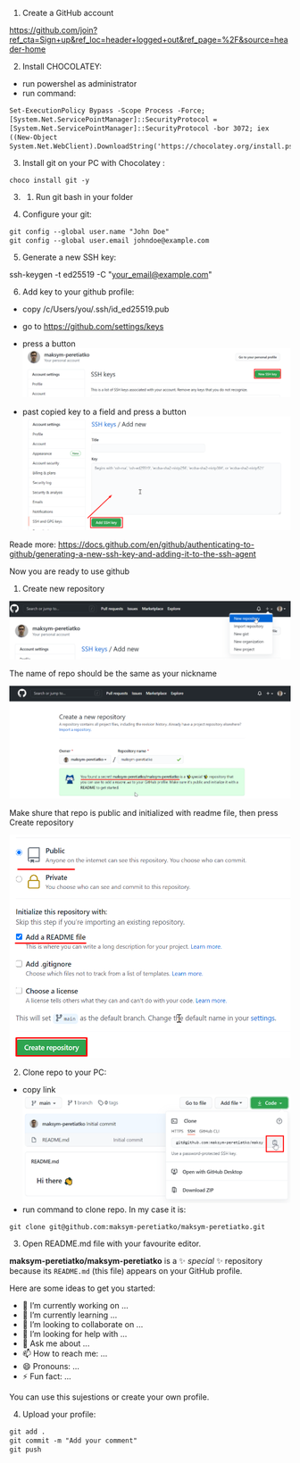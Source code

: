 
1. Create a GitHub account

https://github.com/join?ref_cta=Sign+up&ref_loc=header+logged+out&ref_page=%2F&source=header-home

2. Install CHOCOLATEY:
- run powershel as administrator
- run command:
```
Set-ExecutionPolicy Bypass -Scope Process -Force; [System.Net.ServicePointManager]::SecurityProtocol = [System.Net.ServicePointManager]::SecurityProtocol -bor 3072; iex ((New-Object System.Net.WebClient).DownloadString('https://chocolatey.org/install.ps1'))
```


3. Install git on your PC with Chocolatey :
```
choco install git -y
```
3. 1. Run git bash in your folder

4. Configure your git:
```
git config --global user.name "John Doe"
git config --global user.email johndoe@example.com
```

5. Generate a new SSH key:

ssh-keygen -t ed25519 -C "your_email@example.com"

6. Add key to your github profile:
- copy /c/Users/you/.ssh/id_ed25519.pub 
- go to https://github.com/settings/keys
- press a button
![](Screenshot_2.png)

- past copied key to a field and press a button
![](.\Screenshot_3.png)

Reade more: https://docs.github.com/en/github/authenticating-to-github/generating-a-new-ssh-key-and-adding-it-to-the-ssh-agent

Now you are ready to use github

1. Create new repository

![](Screenshot_4.png)

The name of repo should be the same as your nickname

![](Screenshot_5.png)

Make shure that repo is public and initialized with readme file, then press Create repository

![](Screenshot_6.png)

2. Clone repo to your PC:
- copy link
![](Screenshot_1.png)
- run command to clone repo. In my case it is:
```
git clone git@github.com:maksym-peretiatko/maksym-peretiatko.git
```

3. Open README.md file with your favourite editor. 

**maksym-peretiatko/maksym-peretiatko** is a ✨ _special_ ✨ repository because its `README.md` (this file) appears on your GitHub profile.

Here are some ideas to get you started:

- 🔭 I’m currently working on ...
- 🌱 I’m currently learning ...
- 👯 I’m looking to collaborate on ...
- 🤔 I’m looking for help with ...
- 💬 Ask me about ...
- 📫 How to reach me: ...
- 😄 Pronouns: ...
- ⚡ Fun fact: ...

You can use this sujestions or create your own profile.

4. Upload your profile:
```
git add .
git commit -m "Add your comment"
git push

